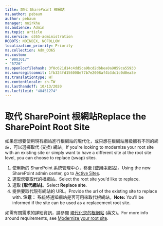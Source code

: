 ```yaml
---
title: 取代 SharePoint 根網站
ms.author: pebaum
author: pebaum
manager: mnirkhe
ms.audience: Admin
ms.topic: article
ms.service: o365-administration
ROBOTS: NOINDEX, NOFOLLOW
localization_priority: Priority
ms.collection: Adm_O365
ms.custom:
- "9003017"
- "5726"
ms.openlocfilehash: 3f0c621d14c4dd5ca9bcd2dbbea0a9059ca55933
ms.sourcegitcommit: 1fb324fd156008e77b7e2008af4b3dc1c0d0ea3e
ms.translationtype: HT
ms.contentlocale: zh-TW
ms.lasthandoff: 10/13/2020
ms.locfileid: "48451274"
---
```

# <a name="replace-the-sharepoint-root-site"></a><span data-ttu-id="a2366-102">取代 SharePoint 根網站</span><span class="sxs-lookup"><span data-stu-id="a2366-102">Replace the SharePoint Root Site</span></span>
<span data-ttu-id="a2366-103">如果您想要使用現有網站進行根網站的現代化，或只想在根網站層級擁有不同的網站，可以選擇取代 (交換) 網站。</span><span class="sxs-lookup"><span data-stu-id="a2366-103">If you're looking to modernize your root site with an existing site or simply want to have a different site at the root site level, you can choose to replace (swap) sites.</span></span>

1. <span data-ttu-id="a2366-104">使用新的 SharePoint 系統管理中心，移至 [[使用中網站]](https://admin.microsoft.com/sharepoint?page=siteManagement&modern=true)。</span><span class="sxs-lookup"><span data-stu-id="a2366-104">Using the new SharePoint admin center, go to [Active Sites](https://admin.microsoft.com/sharepoint?page=siteManagement&modern=true).</span></span>
2. <span data-ttu-id="a2366-105">選取您要取代的根網站。</span><span class="sxs-lookup"><span data-stu-id="a2366-105">Select the root site you'd like to replace.</span></span>
3. <span data-ttu-id="a2366-106">選取 **[取代網站]**。</span><span class="sxs-lookup"><span data-stu-id="a2366-106">Select **Replace site**.</span></span>
4. <span data-ttu-id="a2366-107">提供要取代現有網站的 URL。</span><span class="sxs-lookup"><span data-stu-id="a2366-107">Provide the url of the existing site to replace with.</span></span> <span data-ttu-id="a2366-108">**注意：** 系統將通知網站是否可用來取代根網站。</span><span class="sxs-lookup"><span data-stu-id="a2366-108">**Note:** You'll be informed if the site can be used as a replacement root site.</span></span>

<span data-ttu-id="a2366-109">如需有關需求的詳細資訊，請參閱 [現代化您的根網站](https://docs.microsoft.com/sharepoint/modern-root-site) (英文)。</span><span class="sxs-lookup"><span data-stu-id="a2366-109">For more info around requirements, see [Modernize your root site](https://docs.microsoft.com/sharepoint/modern-root-site).</span></span>

